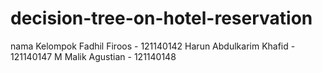 # decision-tree-on-hotel-reservation
nama Kelompok
Fadhil Firoos - 121140142
Harun Abdulkarim Khafid - 121140147
M Malik Agustian - 121140148
